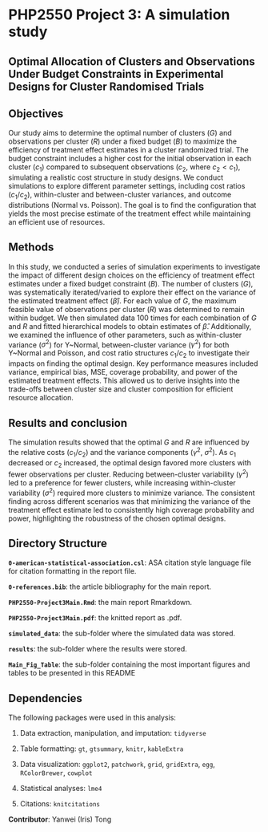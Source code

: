 # PHP2550 Project 3: A simulation study

## Optimal Allocation of Clusters and Observations Under Budget Constraints in Experimental Designs for Cluster Randomised Trials

## Objectives
Our study aims to determine the optimal number of clusters ($G$) and observations per cluster ($R$) under a fixed budget ($B$) to maximize the efficiency of treatment effect estimates in a cluster randomized trial. The budget constraint includes a higher cost for the initial observation in each cluster ($c_1$) compared to subsequent observations ($c_2$, where $c_2 < c_1$), simulating a realistic cost structure in study designs. We conduct simulations to explore different parameter settings, including cost ratios ($c_1/c_2$), within-cluster and between-cluster variances, and outcome distributions (Normal vs. Poisson). The goal is to find the configuration that yields the most precise estimate of the treatment effect while maintaining an efficient use of resources.
  
## Methods
In this study, we conducted a series of simulation experiments to investigate the impact of different design choices on the efficiency of treatment effect estimates under a fixed budget constraint ($B$). The number of clusters ($G$), was systematically iterated/varied to explore their effect on the variance of the estimated treatment effect ($\hat{\beta}$). For each value of $G$, the maximum feasible value of observations per cluster ($R$) was determined to remain within budget. We then simulated data 100 times for each combination of $G$ and $R$ and fitted hierarchical models to obtain estimates of $\hat{\beta}$. Additionally, we examined the influence of other parameters, such as within-cluster variance ($\sigma^2$) for Y~Normal, between-cluster variance ($\gamma^2$) for both Y~Normal and Poisson, and cost ratio structures $c_1/c_2$ to investigate their impacts on finding the optimal design. Key performance measures included variance, empirical bias, MSE, coverage probability, and power of the estimated treatment effects. This allowed us to derive insights into the trade-offs between cluster size and cluster composition for efficient resource allocation.    

## Results and conclusion

The simulation results showed that the optimal $G$ and $R$ are influenced by the relative costs ($c_1/c_2$) and the variance components ($\gamma^2$, $\sigma^2$). As $c_1$ decreased or $c_2$ increased, the optimal design favored more clusters with fewer observations per cluster. Reducing between-cluster variability ($\gamma^2$) led to a preference for fewer clusters, while increasing within-cluster variability ($\sigma^2$) required more clusters to minimize variance. The consistent finding across different scenarios was that minimizing the variance of the treatment effect estimate led to consistently high coverage probability and power, highlighting the robustness of the chosen optimal designs.

## Directory Structure

**`0-american-statistical-association.csl`**: ASA citation style language file for citation formatting in the report file.

**`0-references.bib`**: the article bibliography for the main report.

**`PHP2550-Project3Main.Rmd`**: the main report Rmarkdown.

**`PHP2550-Project3Main.pdf`**: the knitted report as .pdf.

**`simulated_data`**: the sub-folder where the simulated data was stored.

**`results`**: the sub-folder where the results were stored.

**`Main_Fig_Table`**: the sub-folder containing the most important figures and tables to be presented in this README

## Dependencies

The following packages were used in this analysis:

1)  Data extraction, manipulation, and imputation: `tidyverse`

2)  Table formatting: `gt`, `gtsummary`, `knitr`, `kableExtra`

3)  Data visualization: `ggplot2`, `patchwork`, `grid`, `gridExtra`, `egg`, `RColorBrewer`, `cowplot`

4)  Statistical analyses: `lme4`

5)  Citations: `knitcitations`

**Contributor**: Yanwei (Iris) Tong
